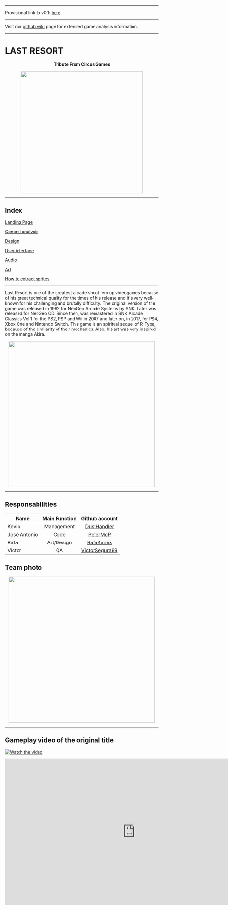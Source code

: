 ***

Provisional link to v0.1: [here](https://github.com/peterMcP/SDL3_Handout)

***

Visit our [github wiki](https://github.com/dusthandler/CITM_Proyecto_1/wiki) page for extended game analysis information.

***

# LAST RESORT 

<p align="center">
  <b>Tribute From Circus Games</b><br>
</p>

<p align="center">
<img src="https://upload.wikimedia.org/wikipedia/en/thumb/1/14/Last_Resort_Neo_Geo_cover.jpg/250px-Last_Resort_Neo_Geo_cover.jpg" width="400">
</p>


***


## Index

[Landing Page](https://github.com/dusthandler/CITM_Proyecto_1/wiki)

[General analysis](https://github.com/dusthandler/CITM_Proyecto_1/wiki/Analysis)

[Design](https://github.com/dusthandler/CITM_Proyecto_1/wiki/Design)

[User interface](https://github.com/dusthandler/CITM_Proyecto_1/wiki/UI)

[Audio](https://github.com/dusthandler/CITM_Proyecto_1/wiki/Audio)

[Art](https://github.com/dusthandler/CITM_Proyecto_1/wiki/Art)

[How to extract sprites](https://github.com/dusthandler/CITM_Proyecto_1/wiki/HowTo)


***

Last Resort is one of the greatest arcade shoot 'em up videogames because of his great technical quality for the times of his release and it's very well-known for his challenging and brutally difficulty. The original version of the game was released in 1992 for NeoGeo Arcade Systems by SNK. Later was released for NeoGeo CD. Since then, was remastered in SNK Arcade Classics Vol.1 for the PS2, PSP and Wii in 2007 and later on, in 2017, for PS4, Xbox One and Nintendo Switch. This game is an spiritual sequel of R-Type, because of the similarity of their mechanics. Also, his art was very inspired on the manga Akira.

<p align="center">
<img src="http://www.mobygames.com/images/shots/l/101879-last-resort-neo-geo-screenshot-boss.gif" width="480">
</p>

***

## Responsabilities


| Name	        | Main Function  | Github account|
| ------------- |:-------------:|:-------------:|
| Kevin      | Management |[DustHandler](https://github.com/dusthandler)|
| José Antonio      | Code      |[PeterMcP](https://github.com/peterMcP)|
| Rafa | Art/Design      |[RafaKanex](https://github.com/RafaKanex)|
| Víctor | QA      |[VictorSegura99](https://github.com/VictorSegura99)|


## Team photo

<p align="center">
<img src="https://github.com/dusthandler/CITM_Proyecto_1/blob/master/docs/Team_Photo.jpg" width="480">
</p>

***

## Gameplay video of the original title

[![Watch the video](https://www.youtube.com/watch?v=y1xUT7QJ-mA)](https://www.youtube.com/watch?v=y1xUT7QJ-mA)

<iframe width="854" height="480" src="https://www.youtube.com/embed/y1xUT7QJ-mA" frameborder="0" allow="autoplay; encrypted-media" allowfullscreen></iframe>
